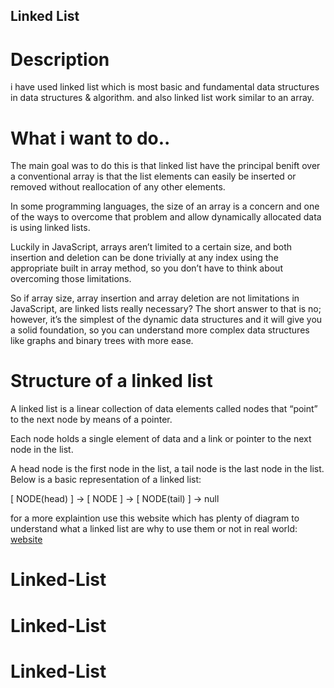 ## Linked List

# Description

i have used linked list which is most basic and fundamental data structures in data structures & algorithm. and also linked list work similar to an array.

# What i want to do..

The main goal was to do this is that linked list have the principal benift over a conventional array is that the list elements can easily be inserted or removed without reallocation of any other elements.

In some programming languages, the size of an array is a concern and one of the ways to overcome that problem and allow dynamically allocated data is using linked lists.

Luckily in JavaScript, arrays aren’t limited to a certain size, and both insertion and deletion can be done trivially at any index using the appropriate built in array method, so you don’t have to think about overcoming those limitations.

So if array size, array insertion and array deletion are not limitations in JavaScript, are linked lists really necessary? The short answer to that is no; however, it’s the simplest of the dynamic data structures and it will give you a solid foundation, so you can understand more complex data structures like graphs and binary trees with more ease.

# Structure of a linked list

A linked list is a linear collection of data elements called nodes that “point” to the next node by means of a pointer.

Each node holds a single element of data and a link or pointer to the next node in the list.

A head node is the first node in the list, a tail node is the last node in the list. Below is a basic representation of a linked list:

[ NODE(head) ] -> [ NODE ] -> [ NODE(tail) ] -> null

for a more explaintion use this website which has plenty of diagram to understand what a linked list are why to use them or not in real world: [website](https://web.archive.org/web/20200217010131/http://www.cs.cmu.edu/~adamchik/15-121/lectures/Linked%20Lists/linked%20lists.html)
# Linked-List
# Linked-List
# Linked-List
